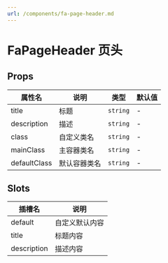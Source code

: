 ```yaml
---
url: /components/fa-page-header.md
---
```

# FaPageHeader 页头

## Props

| 属性名       | 说明         | 类型     | 默认值 |
| ------------ | ------------ | -------- | ------ |
| title        | 标题         | `string` | -      |
| description  | 描述         | `string` | -      |
| class        | 自定义类名   | `string` | -      |
| mainClass    | 主容器类名   | `string` | -      |
| defaultClass | 默认容器类名 | `string` | -      |

## Slots

| 插槽名      | 说明           |
| ----------- | -------------- |
| default     | 自定义默认内容 |
| title       | 标题内容       |
| description | 描述内容       |
